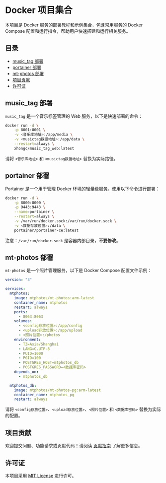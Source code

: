 # Docker 项目集合

本项目是 Docker 服务的部署教程和示例集合，包含常用服务的 Docker Compose 配置和运行指令，帮助用户快速搭建和运行相关服务。

## 目录

- [music_tag 部署](#music_tag-部署)
- [portainer 部署](#portainer-部署)
- [mt-photos 部署](#mt-photos-部署)
- [项目贡献](#项目贡献)
- [许可证](#许可证)

## music_tag 部署

`music_tag` 是一个音乐标签管理的 Web 服务，以下是快速部署的命令：

```bash
docker run -d \
    -p 8001:8001 \
    -v <音乐库地址>:/app/media \
    -v <musictag数据地址>:/app/data \
    --restart=always \
    xhongc/music_tag_web:latest
```

请将 `<音乐库地址>` 和 `<musictag数据地址>` 替换为实际路径。

## portainer 部署

Portainer 是一个用于管理 Docker 环境的轻量级服务。使用以下命令进行部署：

```bash
docker run -d \
    -p 8000:8000 \
    -p 9443:9443 \
    --name=portainer \
    --restart=always \
    -v /var/run/docker.sock:/var/run/docker.sock \
    -v <数据存放位置>:/data \
    portainer/portainer-ce:latest
```

注意：`/var/run/docker.sock` 是容器内部目录，**不要修改**。

## mt-photos 部署

`mt-photos` 是一个照片管理服务，以下是 Docker Compose 配置文件示例：

```yaml
version: "3"

services:
  mtphotos:
    image: mtphotos/mt-photos:arm-latest
    container_name: mtphotos
    restart: always
    ports:
      - 8063:8063
    volumes:
      - <config存放位置>:/app/config
      - <upload存放位置>:/app/upload
      - <照片位置>:/photos
    environment:
      - TZ=Asia/Shanghai
      - LANG=C.UTF-8
      - PUID=1000
      - PGID=100
      - POSTGRES_HOST=mtphotos_db
      - POSTGRES_PASSWORD=<数据库密码>
    depends_on:
      - mtphotos_db

  mtphotos_db:
    image: mtphotos/mt-photos-pg:arm-latest
    container_name: mtphotos_pg
    restart: always
```

请将 `<config存放位置>`、`<upload存放位置>`、`<照片位置>` 和 `<数据库密码>` 替换为实际的配置。

## 项目贡献

欢迎提交问题、功能请求或贡献代码！请阅读 [贡献指南](CONTRIBUTING.md) 了解更多信息。

## 许可证

本项目采用 [MIT License](LICENSE) 进行许可。
